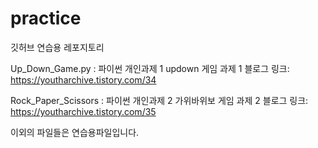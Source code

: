 # practice
깃허브 연습용 레포지토리

Up_Down_Game.py : 파이썬 개인과제 1 updown 게임
과제 1 블로그 링크: https://youtharchive.tistory.com/34

Rock_Paper_Scissors : 파이썬 개인과제 2 가위바위보 게임
과제 2 블로그 링크: https://youtharchive.tistory.com/35


이외의 파일들은 연습용파일입니다.

